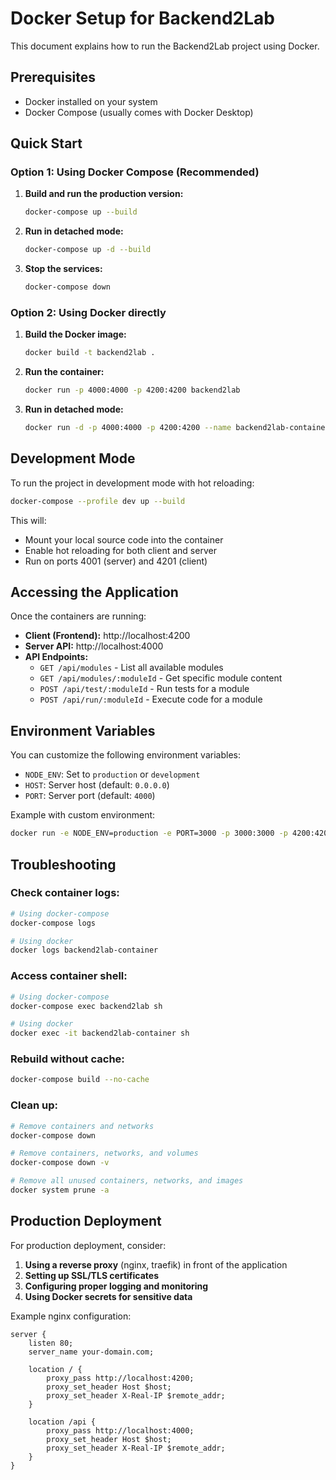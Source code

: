 # Docker Setup for Backend2Lab

This document explains how to run the Backend2Lab project using Docker.

## Prerequisites

- Docker installed on your system
- Docker Compose (usually comes with Docker Desktop)

## Quick Start

### Option 1: Using Docker Compose (Recommended)

1. **Build and run the production version:**
   ```bash
   docker-compose up --build
   ```

2. **Run in detached mode:**
   ```bash
   docker-compose up -d --build
   ```

3. **Stop the services:**
   ```bash
   docker-compose down
   ```

### Option 2: Using Docker directly

1. **Build the Docker image:**
   ```bash
   docker build -t backend2lab .
   ```

2. **Run the container:**
   ```bash
   docker run -p 4000:4000 -p 4200:4200 backend2lab
   ```

3. **Run in detached mode:**
   ```bash
   docker run -d -p 4000:4000 -p 4200:4200 --name backend2lab-container backend2lab
   ```

## Development Mode

To run the project in development mode with hot reloading:

```bash
docker-compose --profile dev up --build
```

This will:
- Mount your local source code into the container
- Enable hot reloading for both client and server
- Run on ports 4001 (server) and 4201 (client)

## Accessing the Application

Once the containers are running:

- **Client (Frontend):** http://localhost:4200
- **Server API:** http://localhost:4000
- **API Endpoints:**
  - `GET /api/modules` - List all available modules
  - `GET /api/modules/:moduleId` - Get specific module content
  - `POST /api/test/:moduleId` - Run tests for a module
  - `POST /api/run/:moduleId` - Execute code for a module

## Environment Variables

You can customize the following environment variables:

- `NODE_ENV`: Set to `production` or `development`
- `HOST`: Server host (default: `0.0.0.0`)
- `PORT`: Server port (default: `4000`)

Example with custom environment:
```bash
docker run -e NODE_ENV=production -e PORT=3000 -p 3000:3000 -p 4200:4200 backend2lab
```

## Troubleshooting

### Check container logs:
```bash
# Using docker-compose
docker-compose logs

# Using docker
docker logs backend2lab-container
```

### Access container shell:
```bash
# Using docker-compose
docker-compose exec backend2lab sh

# Using docker
docker exec -it backend2lab-container sh
```

### Rebuild without cache:
```bash
docker-compose build --no-cache
```

### Clean up:
```bash
# Remove containers and networks
docker-compose down

# Remove containers, networks, and volumes
docker-compose down -v

# Remove all unused containers, networks, and images
docker system prune -a
```

## Production Deployment

For production deployment, consider:

1. **Using a reverse proxy** (nginx, traefik) in front of the application
2. **Setting up SSL/TLS certificates**
3. **Configuring proper logging and monitoring**
4. **Using Docker secrets for sensitive data**

Example nginx configuration:
```nginx
server {
    listen 80;
    server_name your-domain.com;

    location / {
        proxy_pass http://localhost:4200;
        proxy_set_header Host $host;
        proxy_set_header X-Real-IP $remote_addr;
    }

    location /api {
        proxy_pass http://localhost:4000;
        proxy_set_header Host $host;
        proxy_set_header X-Real-IP $remote_addr;
    }
}
```

